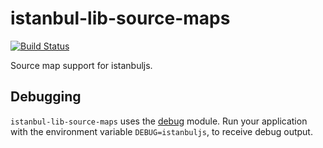 # istanbul-lib-source-maps

[![Build Status](https://img.shields.io/github/actions/workflow/status/istanbuljs/istanbuljs/ci.yml?label=CI&logo=GitHub)](https://github.com/istanbuljs/istanbuljs/actions/workflows/ci.yml)

Source map support for istanbuljs.

## Debugging

`istanbul-lib-source-maps` uses the [debug](https://www.npmjs.com/package/debug) module. Run your application with the environment variable `DEBUG=istanbuljs`, to receive debug
output.
